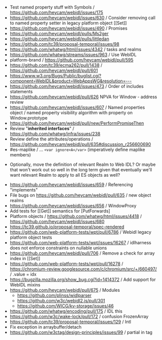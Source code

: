- Test named property stuff with Symbols / https://github.com/heycam/webidl/issues/175
- https://github.com/heycam/webidl/issues/630 /  Consider removing call to named property setter in legacy platform object [[Set]]
- https://github.com/heycam/webidl/issues/490 / Promises
- https://github.com/heycam/webidl/pulls/Ms2ger
- https://github.com/heycam/webidl/pulls/littledan
- https://github.com/tc39/proposal-temporal/issues/98
- https://github.com/whatwg/html/issues/4342 / tasks and realms
- https://github.com/whatwg/streams/issues/963 / Use WebIDL
- platform-brand / https://github.com/heycam/webidl/pull/595
- https://github.com/tc39/ecma262/pull/1438 / https://github.com/heycam/webidl/pull/601
- https://www.w3.org/Bugs/Public/buglist.cgi?component=WebIDL&product=WebAppsWG&resolution=---
- https://github.com/heycam/webidl/issues/473 / Order of includes statements
- https://github.com/heycam/webidl/pull/626 NPVA for Window - address review
- https://github.com/heycam/webidl/issues/607 / Named properties object / named property visibility algorithm with property on Window.prototype 
- https://github.com/heycam/webidl/pull/new/PerformPromiseThen
- Review "**inherited interfaces**" / https://github.com/whatwg/infra/issues/238
- Review define the attributes/operations / https://github.com/heycam/webidl/pull/635#discussion_r256600690
- #es-maplike / ... `<var ignore>A</var>` (imperatively define maplike members)
* Optionally, move the definition of relevant Realm to Web IDL? Or maybe that won't work out so well in the long term given that eventually we'll want relevant Realm to apply to all ES objects as well?
- https://github.com/heycam/webidl/issues/659 / Referencing "implements"
- File bugs on https://github.com/heycam/webidl/pull/635 / new object realms
- https://github.com/heycam/webidl/issues/656 / WindowProxy
- Add tests for [[Get]] semantics for [PutForwards]
- Platform objects / https://github.com/whatwg/html/issues/4418 / https://github.com/heycam/webidl/issues/680
- https://tc39.github.io/proposal-temporal/spec-rendered
- https://github.com/web-platform-tests/wpt/pull/6786 / Webidl legacy platform object tests
- https://github.com/web-platform-tests/wpt/issues/16267 / idlharness does not enforce constraints on nullable unions
- https://github.com/heycam/webidl/pull/706 / Remove a check for array index in [[Set]]
- https://github.com/web-platform-tests/wpt/pull/16278 / https://chromium-review.googlesource.com/c/chromium/src/+/660497/ / .value = idx
- https://bugzilla.mozilla.org/show_bug.cgi?id=1414372 / Add support for WebIDL mixins
- https://github.com/heycam/webidl/pull/675 / Modules
  - https://github.com/plinss/widlparser
  - https://github.com/w3c/webidl2.js/pull/301
  - https://github.com/WICG/kv-storage/issues/46
- https://github.com/whatwg/encoding/pull/175 / IDL this
- https://github.com/w3c/wake-lock/pull/172 / confusion FrozenArray
- https://github.com/tc39/proposal-temporal/issues/129 / Intl
- Fix exception in arraybuffer/detach
- https://github.com/w3ctag/design-principles/issues/99 / partial in tag
